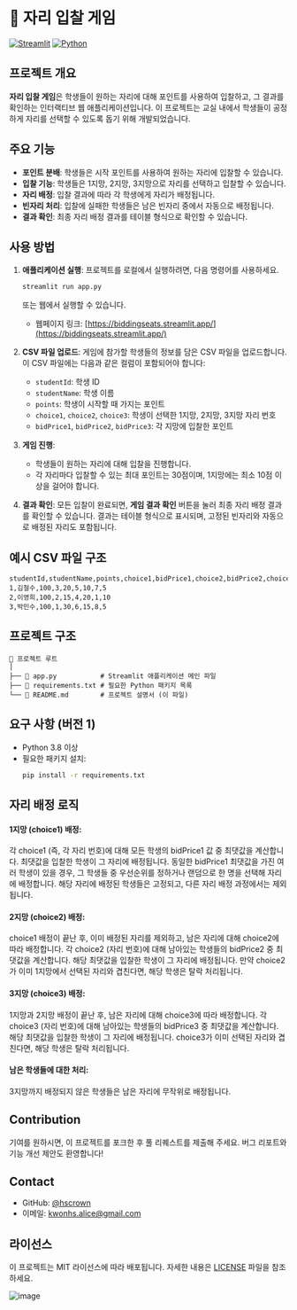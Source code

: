 # 🎯 자리 입찰 게임

[![Streamlit](https://img.shields.io/badge/Streamlit-1.0-brightgreen)](https://streamlit.io/)
[![Python](https://img.shields.io/badge/Python-3.8%2B-blue)](https://www.python.org/downloads/)

## 프로젝트 개요

**자리 입찰 게임**은 학생들이 원하는 자리에 대해 포인트를 사용하여 입찰하고, 그 결과를 확인하는 인터랙티브 웹 애플리케이션입니다. 이 프로젝트는 교실 내에서 학생들이 공정하게 자리를 선택할 수 있도록 돕기 위해 개발되었습니다.

## 주요 기능

- **포인트 분배**: 학생들은 시작 포인트를 사용하여 원하는 자리에 입찰할 수 있습니다.
- **입찰 기능**: 학생들은 1지망, 2지망, 3지망으로 자리를 선택하고 입찰할 수 있습니다.
- **자리 배정**: 입찰 결과에 따라 각 학생에게 자리가 배정됩니다.
- **빈자리 처리**: 입찰에 실패한 학생들은 남은 빈자리 중에서 자동으로 배정됩니다.
- **결과 확인**: 최종 자리 배정 결과를 테이블 형식으로 확인할 수 있습니다.

## 사용 방법

1. **애플리케이션 실행**: 프로젝트를 로컬에서 실행하려면, 다음 명령어를 사용하세요.
    ```bash
    streamlit run app.py
    ```
   또는 웹에서 실행할 수 있습니다.
   - 웹페이지 링크: [https://biddingseats.streamlit.app/](https://biddingseats.streamlit.app/)

2. **CSV 파일 업로드**: 게임에 참가할 학생들의 정보를 담은 CSV 파일을 업로드합니다. 이 CSV 파일에는 다음과 같은 컬럼이 포함되어야 합니다:
    - `studentId`: 학생 ID
    - `studentName`: 학생 이름
    - `points`: 학생이 시작할 때 가지는 포인트
    - `choice1`, `choice2`, `choice3`: 학생이 선택한 1지망, 2지망, 3지망 자리 번호
    - `bidPrice1`, `bidPrice2`, `bidPrice3`: 각 지망에 입찰한 포인트

3. **게임 진행**: 
    - 학생들이 원하는 자리에 대해 입찰을 진행합니다.
    - 각 자리마다 입찰할 수 있는 최대 포인트는 30점이며, 1지망에는 최소 10점 이상을 걸어야 합니다.

4. **결과 확인**: 모든 입찰이 완료되면, **게임 결과 확인** 버튼을 눌러 최종 자리 배정 결과를 확인할 수 있습니다. 결과는 테이블 형식으로 표시되며, 고정된 빈자리와 자동으로 배정된 자리도 포함됩니다.

## 예시 CSV 파일 구조

```csv
studentId,studentName,points,choice1,bidPrice1,choice2,bidPrice2,choice3,bidPrice3
1,김철수,100,3,20,5,10,7,5
2,이영희,100,2,15,4,20,1,10
3,박민수,100,1,30,6,15,8,5
```

## 프로젝트 구조

```plaintext
📂 프로젝트 루트
│
├── 📄 app.py           # Streamlit 애플리케이션 메인 파일
├── 📄 requirements.txt # 필요한 Python 패키지 목록
└── 📄 README.md        # 프로젝트 설명서 (이 파일)

```

## 요구 사항 (버전 1)

- Python 3.8 이상
- 필요한 패키지 설치:
    ```bash
    pip install -r requirements.txt
    ```
## 자리 배정 로직

#### 1지망 (choice1) 배정:

각 choice1 (즉, 각 자리 번호)에 대해 모든 학생의 bidPrice1 값 중 최댓값을 계산합니다.
최댓값을 입찰한 학생이 그 자리에 배정됩니다.
동일한 bidPrice1 최댓값을 가진 여러 학생이 있을 경우, 그 학생들 중 우선순위를 정하거나 랜덤으로 한 명을 선택해 자리에 배정합니다.
해당 자리에 배정된 학생들은 고정되고, 다른 자리 배정 과정에서는 제외됩니다.

#### 2지망 (choice2) 배정:

choice1 배정이 끝난 후, 이미 배정된 자리를 제외하고, 남은 자리에 대해 choice2에 따라 배정합니다.
각 choice2 (자리 번호)에 대해 남아있는 학생들의 bidPrice2 중 최댓값을 계산합니다.
해당 최댓값을 입찰한 학생이 그 자리에 배정됩니다.
만약 choice2가 이미 1지망에서 선택된 자리와 겹친다면, 해당 학생은 탈락 처리됩니다.

#### 3지망 (choice3) 배정:

1지망과 2지망 배정이 끝난 후, 남은 자리에 대해 choice3에 따라 배정합니다.
각 choice3 (자리 번호)에 대해 남아있는 학생들의 bidPrice3 중 최댓값을 계산합니다.
해당 최댓값을 입찰한 학생이 그 자리에 배정됩니다.
choice3가 이미 선택된 자리와 겹친다면, 해당 학생은 탈락 처리됩니다.

#### 남은 학생들에 대한 처리:

3지망까지 배정되지 않은 학생들은 남은 자리에 무작위로 배정됩니다.

## Contribution

기여를 원하시면, 이 프로젝트를 포크한 후 풀 리퀘스트를 제출해 주세요. 버그 리포트와 기능 개선 제안도 환영합니다!

## Contact

- GitHub: [@hscrown](https://github.com/hscrown)
- 이메일: kwonhs.alice@gmail.com

## 라이선스

이 프로젝트는 MIT 라이선스에 따라 배포됩니다. 자세한 내용은 [LICENSE](./LICENSE) 파일을 참조하세요.


![image](https://github.com/user-attachments/assets/759abb67-b408-47bf-a9a4-882d72cb0e11)
